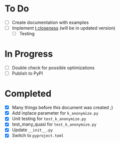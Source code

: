 # To Do
- [ ] Create documentation with examples  
- [ ] Implement [t closeness](https://www.cs.purdue.edu/homes/ninghui/papers/t_closeness_icde07.pdf) (will be in updated version)
  - [ ] Testing       

# In Progress
- [ ] Double check for possible optimizations
- [ ] Publish to PyPI

# Completed
- [X] Many things before this document was created ;)
- [X] Add inplace parameter for ```k_anonymize.py```
- [X] Unit testing for ```test_k_anonymize.py```
- [X] test_many_quasi for ```test_k_anonymize.py```
- [X] Update ```__init__.py```
- [X] Switch to ```pyproject.toml``` 
